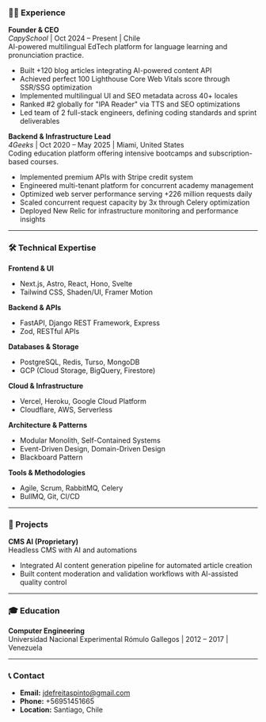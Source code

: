 ### 👨‍💻 Experience

**Founder & CEO**  
*CapySchool* | Oct 2024 – Present | Chile  
AI-powered multilingual EdTech platform for language learning and pronunciation practice.
- Built +120 blog articles integrating AI-powered content API
- Achieved perfect 100 Lighthouse Core Web Vitals score through SSR/SSG optimization
- Implemented multilingual UI and SEO metadata across 40+ locales
- Ranked #2 globally for "IPA Reader" via TTS and SEO optimizations
- Led team of 2 full-stack engineers, defining coding standards and sprint deliverables

**Backend & Infrastructure Lead**  
*4Geeks* | Oct 2020 – May 2025 | Miami, United States  
Coding education platform offering intensive bootcamps and subscription-based courses.
- Implemented premium APIs with Stripe credit system
- Engineered multi-tenant platform for concurrent academy management
- Optimized web server performance serving +226 million requests daily
- Scaled concurrent request capacity by 3x through Celery optimization
- Deployed New Relic for infrastructure monitoring and performance insights

---

### 🛠️ Technical Expertise

**Frontend & UI**  
- Next.js, Astro, React, Hono, Svelte
- Tailwind CSS, Shaden/UI, Framer Motion

**Backend & APIs**  
- FastAPI, Django REST Framework, Express
- Zod, RESTful APIs

**Databases & Storage**  
- PostgreSQL, Redis, Turso, MongoDB
- GCP (Cloud Storage, BigQuery, Firestore)

**Cloud & Infrastructure**  
- Vercel, Heroku, Google Cloud Platform
- Cloudflare, AWS, Serverless

**Architecture & Patterns**  
- Modular Monolith, Self-Contained Systems
- Event-Driven Design, Domain-Driven Design
- Blackboard Pattern

**Tools & Methodologies**  
- Agile, Scrum, RabbitMQ, Celery
- BullMQ, Git, CI/CD

---

### 🚀 Projects

**CMS AI (Proprietary)**  
Headless CMS with AI and automations
- Integrated AI content generation pipeline for automated article creation
- Built content moderation and validation workflows with AI-assisted quality control

---

### 🎓 Education

**Computer Engineering**  
Universidad Nacional Experimental Rómulo Gallegos | 2012 – 2017 | Venezuela

---

### 📞 Contact
- **Email:** jdefreitaspinto@gmail.com  
- **Phone:** +56951451665  
- **Location:** Santiago, Chile
